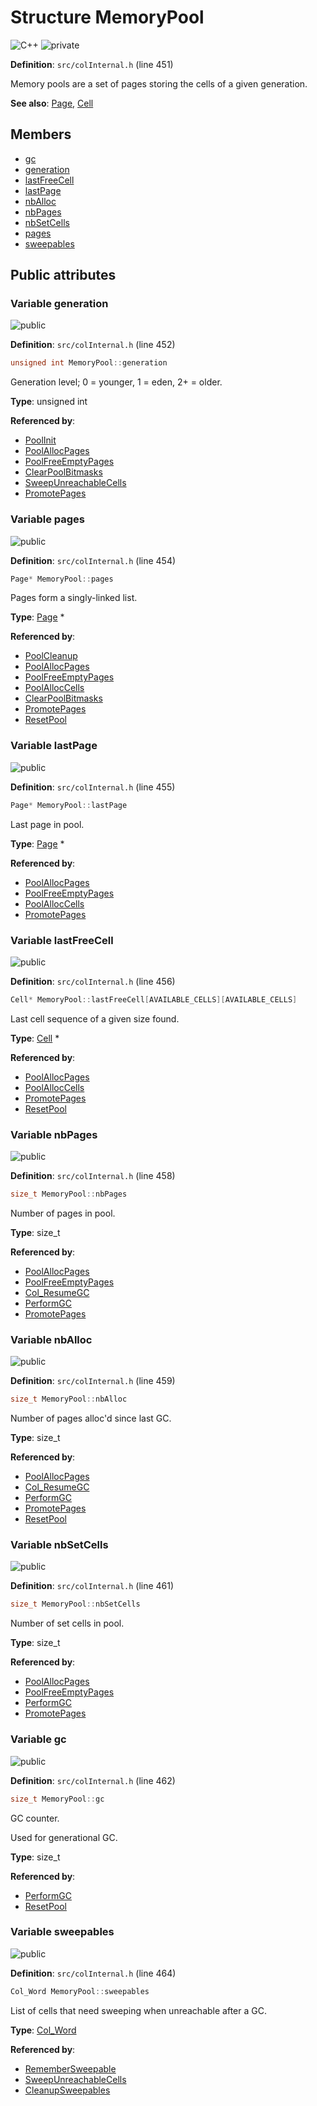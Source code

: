 <a id="struct_memory_pool"></a>
# Structure MemoryPool

![][C++]
![][private]

**Definition**: `src/colInternal.h` (line 451)

Memory pools are a set of pages storing the cells of a given generation.

**See also**: [Page](col_internal_8h.md#group__pages__cells_1ga876f63acb28a01cd6d79f2a23b5a9bed), [Cell](col_internal_8h.md#group__pages__cells_1ga4eabbd6c7c650aaf998aefac3c78448f)

## Members

* [gc](struct_memory_pool.md#struct_memory_pool_1a2273b16be4a0e84a1d54df9caa74ddd6)
* [generation](struct_memory_pool.md#struct_memory_pool_1a0d3c5d41525ad009c79ca65f07799ce6)
* [lastFreeCell](struct_memory_pool.md#struct_memory_pool_1aea8d38c1c90f937e7819b2ab0222ace1)
* [lastPage](struct_memory_pool.md#struct_memory_pool_1a933a8d62099891367279a8486ae81d3e)
* [nbAlloc](struct_memory_pool.md#struct_memory_pool_1a78090a0d29a65f47f1237fd99ee33316)
* [nbPages](struct_memory_pool.md#struct_memory_pool_1ab4fba4fd762f5a04c124cfafd6577744)
* [nbSetCells](struct_memory_pool.md#struct_memory_pool_1a69b3504fcae96ab4a89e3a0c077ec2ea)
* [pages](struct_memory_pool.md#struct_memory_pool_1afca03b46fe1276b29fdd398ff07dfc41)
* [sweepables](struct_memory_pool.md#struct_memory_pool_1ab449566340991fe03f4b917516116958)

## Public attributes

<a id="struct_memory_pool_1a0d3c5d41525ad009c79ca65f07799ce6"></a>
### Variable generation

![][public]

**Definition**: `src/colInternal.h` (line 452)

```cpp
unsigned int MemoryPool::generation
```

Generation level; 0 = younger, 1 = eden, 2+ = older.





**Type**: unsigned int

**Referenced by**:

* [PoolInit](col_alloc_8c.md#group__alloc_1gab08d29a35a3b57dff2e79468a569ad81)
* [PoolAllocPages](col_alloc_8c.md#group__alloc_1ga45316be86459e993b67bf27efbb8bf5f)
* [PoolFreeEmptyPages](col_alloc_8c.md#group__alloc_1ga0c80585c5110f75f1bf723c9b93df073)
* [ClearPoolBitmasks](col_gc_8c.md#group__gc_1gac78e83c9cbbb1fcbc175aed53353decf)
* [SweepUnreachableCells](col_gc_8c.md#group__gc_1ga911d254f51c4e0b4475330147fbbc545)
* [PromotePages](col_gc_8c.md#group__gc_1ga09e7926c400756068d91140da241934f)

<a id="struct_memory_pool_1afca03b46fe1276b29fdd398ff07dfc41"></a>
### Variable pages

![][public]

**Definition**: `src/colInternal.h` (line 454)

```cpp
Page* MemoryPool::pages
```

Pages form a singly-linked list.





**Type**: [Page](col_internal_8h.md#group__pages__cells_1ga876f63acb28a01cd6d79f2a23b5a9bed) *

**Referenced by**:

* [PoolCleanup](col_alloc_8c.md#group__alloc_1ga3ce5b284fd4b0c1f9efa518150268b81)
* [PoolAllocPages](col_alloc_8c.md#group__alloc_1ga45316be86459e993b67bf27efbb8bf5f)
* [PoolFreeEmptyPages](col_alloc_8c.md#group__alloc_1ga0c80585c5110f75f1bf723c9b93df073)
* [PoolAllocCells](col_alloc_8c.md#group__alloc_1gafd84f35bab195e5e45a3338903dbd837)
* [ClearPoolBitmasks](col_gc_8c.md#group__gc_1gac78e83c9cbbb1fcbc175aed53353decf)
* [PromotePages](col_gc_8c.md#group__gc_1ga09e7926c400756068d91140da241934f)
* [ResetPool](col_gc_8c.md#group__gc_1gaa6d1c2ce1d8343c3542c209187b7a47b)

<a id="struct_memory_pool_1a933a8d62099891367279a8486ae81d3e"></a>
### Variable lastPage

![][public]

**Definition**: `src/colInternal.h` (line 455)

```cpp
Page* MemoryPool::lastPage
```

Last page in pool.





**Type**: [Page](col_internal_8h.md#group__pages__cells_1ga876f63acb28a01cd6d79f2a23b5a9bed) *

**Referenced by**:

* [PoolAllocPages](col_alloc_8c.md#group__alloc_1ga45316be86459e993b67bf27efbb8bf5f)
* [PoolFreeEmptyPages](col_alloc_8c.md#group__alloc_1ga0c80585c5110f75f1bf723c9b93df073)
* [PoolAllocCells](col_alloc_8c.md#group__alloc_1gafd84f35bab195e5e45a3338903dbd837)
* [PromotePages](col_gc_8c.md#group__gc_1ga09e7926c400756068d91140da241934f)

<a id="struct_memory_pool_1aea8d38c1c90f937e7819b2ab0222ace1"></a>
### Variable lastFreeCell

![][public]

**Definition**: `src/colInternal.h` (line 456)

```cpp
Cell* MemoryPool::lastFreeCell[AVAILABLE_CELLS][AVAILABLE_CELLS]
```

Last cell sequence of a given size found.





**Type**: [Cell](col_internal_8h.md#group__pages__cells_1ga4eabbd6c7c650aaf998aefac3c78448f) *

**Referenced by**:

* [PoolAllocPages](col_alloc_8c.md#group__alloc_1ga45316be86459e993b67bf27efbb8bf5f)
* [PoolAllocCells](col_alloc_8c.md#group__alloc_1gafd84f35bab195e5e45a3338903dbd837)
* [PromotePages](col_gc_8c.md#group__gc_1ga09e7926c400756068d91140da241934f)
* [ResetPool](col_gc_8c.md#group__gc_1gaa6d1c2ce1d8343c3542c209187b7a47b)

<a id="struct_memory_pool_1ab4fba4fd762f5a04c124cfafd6577744"></a>
### Variable nbPages

![][public]

**Definition**: `src/colInternal.h` (line 458)

```cpp
size_t MemoryPool::nbPages
```

Number of pages in pool.





**Type**: size_t

**Referenced by**:

* [PoolAllocPages](col_alloc_8c.md#group__alloc_1ga45316be86459e993b67bf27efbb8bf5f)
* [PoolFreeEmptyPages](col_alloc_8c.md#group__alloc_1ga0c80585c5110f75f1bf723c9b93df073)
* [Col\_ResumeGC](colibri_8h.md#group__gc_1gaf7d4f0dd1996dde366af3f29e9bcc517)
* [PerformGC](col_gc_8c.md#group__gc_1ga5688ae9d7f658650ca8dfa66f4102f62)
* [PromotePages](col_gc_8c.md#group__gc_1ga09e7926c400756068d91140da241934f)

<a id="struct_memory_pool_1a78090a0d29a65f47f1237fd99ee33316"></a>
### Variable nbAlloc

![][public]

**Definition**: `src/colInternal.h` (line 459)

```cpp
size_t MemoryPool::nbAlloc
```

Number of pages alloc'd since last GC.





**Type**: size_t

**Referenced by**:

* [PoolAllocPages](col_alloc_8c.md#group__alloc_1ga45316be86459e993b67bf27efbb8bf5f)
* [Col\_ResumeGC](colibri_8h.md#group__gc_1gaf7d4f0dd1996dde366af3f29e9bcc517)
* [PerformGC](col_gc_8c.md#group__gc_1ga5688ae9d7f658650ca8dfa66f4102f62)
* [PromotePages](col_gc_8c.md#group__gc_1ga09e7926c400756068d91140da241934f)
* [ResetPool](col_gc_8c.md#group__gc_1gaa6d1c2ce1d8343c3542c209187b7a47b)

<a id="struct_memory_pool_1a69b3504fcae96ab4a89e3a0c077ec2ea"></a>
### Variable nbSetCells

![][public]

**Definition**: `src/colInternal.h` (line 461)

```cpp
size_t MemoryPool::nbSetCells
```

Number of set cells in pool.





**Type**: size_t

**Referenced by**:

* [PoolAllocPages](col_alloc_8c.md#group__alloc_1ga45316be86459e993b67bf27efbb8bf5f)
* [PoolFreeEmptyPages](col_alloc_8c.md#group__alloc_1ga0c80585c5110f75f1bf723c9b93df073)
* [PerformGC](col_gc_8c.md#group__gc_1ga5688ae9d7f658650ca8dfa66f4102f62)
* [PromotePages](col_gc_8c.md#group__gc_1ga09e7926c400756068d91140da241934f)

<a id="struct_memory_pool_1a2273b16be4a0e84a1d54df9caa74ddd6"></a>
### Variable gc

![][public]

**Definition**: `src/colInternal.h` (line 462)

```cpp
size_t MemoryPool::gc
```

GC counter.

Used for generational GC.



**Type**: size_t

**Referenced by**:

* [PerformGC](col_gc_8c.md#group__gc_1ga5688ae9d7f658650ca8dfa66f4102f62)
* [ResetPool](col_gc_8c.md#group__gc_1gaa6d1c2ce1d8343c3542c209187b7a47b)

<a id="struct_memory_pool_1ab449566340991fe03f4b917516116958"></a>
### Variable sweepables

![][public]

**Definition**: `src/colInternal.h` (line 464)

```cpp
Col_Word MemoryPool::sweepables
```

List of cells that need sweeping when unreachable after a GC.





**Type**: [Col\_Word](col_word_8h.md#group__words_1gadb626f9e195212e4fdfba7df154ad043)

**Referenced by**:

* [RememberSweepable](col_gc_8c.md#group__gc_1ga23c84fc6b7da85d87751fa5788e3f002)
* [SweepUnreachableCells](col_gc_8c.md#group__gc_1ga911d254f51c4e0b4475330147fbbc545)
* [CleanupSweepables](col_gc_8c.md#group__gc_1ga6a8b4c25c3dbf786bfe56975efba86e0)

[public]: https://img.shields.io/badge/-public-brightgreen (public)
[C++]: https://img.shields.io/badge/language-C%2B%2B-blue (C++)
[private]: https://img.shields.io/badge/-private-red (private)